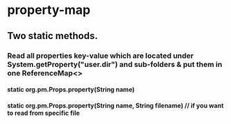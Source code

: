# property-map

## Two static methods.

### Read all properties key-value which are located under System.getProperty("user.dir") and sub-folders & put them in one ReferenceMap<>

#### static org.pm.Props.property(String name)
#### static org.pm.Props.property(String name, String filename) // if you want to read from specific file